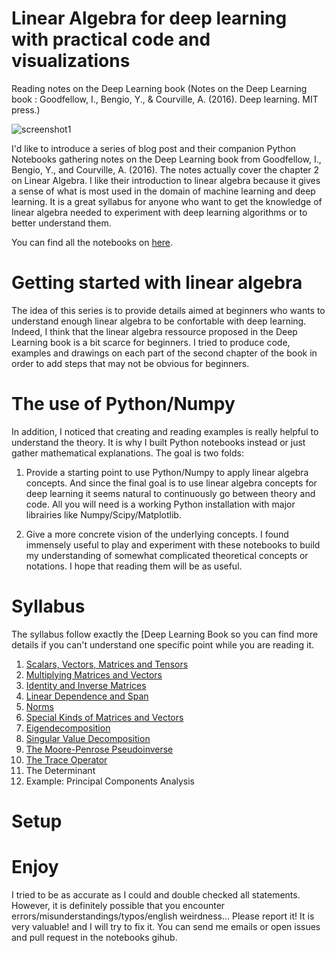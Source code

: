 # Linear Algebra for deep learning with practical code and visualizations

Reading notes on the Deep Learning book (Notes on the Deep Learning book : Goodfellow, I., Bengio, Y., & Courville, A. (2016). Deep learning. MIT press.)

![screenshot1](screenshot1.png)

I'd like to introduce a series of blog post and their companion Python Notebooks gathering notes on the Deep Learning book from Goodfellow, I., Bengio, Y., and Courville, A. (2016). The notes actually cover the chapter 2 on Linear Algebra. I like their introduction to linear algebra because it gives a sense of what is most used in the domain of machine learning and deep learning. It is a great syllabus for anyone who want to get the knowledge of linear algebra needed to experiment with deep learning algorithms or to better understand them.

You can find all the notebooks on [here]().

# Getting started with linear algebra

The idea of this series is to provide details aimed at beginners who wants to understand enough linear algebra to be confortable with deep learning. Indeed, I think that the linear algebra ressource proposed in the Deep Learning book is a bit scarce for beginners. I tried to produce code, examples and drawings on each part of the second chapter of the book in order to add steps that may not be obvious for beginners.

# The use of Python/Numpy

In addition, I noticed that creating and reading examples is really helpful to understand the theory. It is why I built Python notebooks instead or just gather mathematical explanations. The goal is two folds:

1. Provide a starting point to use Python/Numpy to apply linear algebra concepts. And since the final goal is to use linear algebra concepts for deep learning it seems natural to continuously go between theory and code. All you will need is a working Python installation with major librairies like Numpy/Scipy/Matplotlib.

2. Give a more concrete vision of the underlying concepts. I found immensely useful to play and experiment with these notebooks to build my understanding of somewhat complicated theoretical concepts or notations. I hope that reading them will be as useful.

# Syllabus

The syllabus follow exactly the [Deep Learning Book so you can find more details if you can't understand one specific point while you are reading it.

1. [Scalars, Vectors, Matrices and Tensors]()
2. [Multiplying Matrices and Vectors]()
3. [Identity and Inverse Matrices]()
4. [Linear Dependence and Span]()
5. [Norms]()
6. [Special Kinds of Matrices and Vectors]()
7. [Eigendecomposition]()
8. [Singular Value Decomposition]()
9. [The Moore-Penrose Pseudoinverse]()
10. [The Trace Operator]()
11. The Determinant
12. Example: Principal Components Analysis

# Setup



# Enjoy

I tried to be as accurate as I could and double checked all statements. However, it is definitely possible that you encounter errors/misunderstandings/typos/english weirdness... Please report it! It is very valuable! and I will try to fix it. You can send me emails or open issues and pull request in the notebooks gihub.
